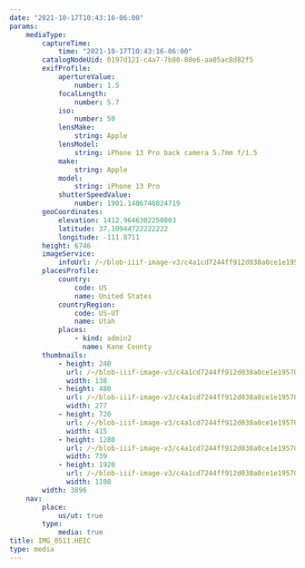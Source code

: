 ```yaml
---
date: "2021-10-17T10:43:16-06:00"
params:
    mediaType:
        captureTime:
            time: "2021-10-17T10:43:16-06:00"
        catalogNodeUid: 0197d121-c4a7-7b80-80e6-aa05ac8d82f5
        exifProfile:
            apertureValue:
                number: 1.5
            focalLength:
                number: 5.7
            iso:
                number: 50
            lensMake:
                string: Apple
            lensModel:
                string: iPhone 13 Pro back camera 5.7mm f/1.5
            make:
                string: Apple
            model:
                string: iPhone 13 Pro
            shutterSpeedValue:
                number: 1901.1406746824719
        geoCoordinates:
            elevation: 1412.9646302250803
            latitude: 37.10944722222222
            longitude: -111.8711
        height: 6746
        imageService:
            infoUrl: /~/blob-iiif-image-v3/c4a1cd7244ff912d038a0ce1e195703358a31163ffd84ac30f0a9c9bb050cfa4/info.json
        placesProfile:
            country:
                code: US
                name: United States
            countryRegion:
                code: US-UT
                name: Utah
            places:
                - kind: admin2
                  name: Kane County
        thumbnails:
            - height: 240
              url: /~/blob-iiif-image-v3/c4a1cd7244ff912d038a0ce1e195703358a31163ffd84ac30f0a9c9bb050cfa4/full/138%2C240/0/default.jpg
              width: 138
            - height: 480
              url: /~/blob-iiif-image-v3/c4a1cd7244ff912d038a0ce1e195703358a31163ffd84ac30f0a9c9bb050cfa4/full/277%2C480/0/default.jpg
              width: 277
            - height: 720
              url: /~/blob-iiif-image-v3/c4a1cd7244ff912d038a0ce1e195703358a31163ffd84ac30f0a9c9bb050cfa4/full/415%2C720/0/default.jpg
              width: 415
            - height: 1280
              url: /~/blob-iiif-image-v3/c4a1cd7244ff912d038a0ce1e195703358a31163ffd84ac30f0a9c9bb050cfa4/full/739%2C1280/0/default.jpg
              width: 739
            - height: 1920
              url: /~/blob-iiif-image-v3/c4a1cd7244ff912d038a0ce1e195703358a31163ffd84ac30f0a9c9bb050cfa4/full/1108%2C1920/0/default.jpg
              width: 1108
        width: 3896
    nav:
        place:
            us/ut: true
        type:
            media: true
title: IMG_0511.HEIC
type: media
---
```

